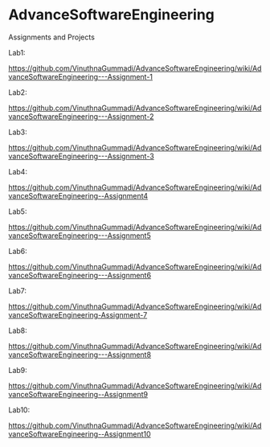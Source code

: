 # AdvanceSoftwareEngineering
Assignments and Projects

Lab1:

https://github.com/VinuthnaGummadi/AdvanceSoftwareEngineering/wiki/AdvanceSoftwareEngineering---Assignment-1

Lab2:

https://github.com/VinuthnaGummadi/AdvanceSoftwareEngineering/wiki/AdvanceSoftwareEngineering---Assignment-2

Lab3:

https://github.com/VinuthnaGummadi/AdvanceSoftwareEngineering/wiki/AdvanceSoftwareEngineering---Assignment-3

Lab4:

https://github.com/VinuthnaGummadi/AdvanceSoftwareEngineering/wiki/AdvanceSoftwareEngineering--Assignment4

Lab5:

https://github.com/VinuthnaGummadi/AdvanceSoftwareEngineering/wiki/AdvanceSoftwareEngineering---Assignment5

Lab6:

https://github.com/VinuthnaGummadi/AdvanceSoftwareEngineering/wiki/AdvanceSoftwareEngineering---Assignment6

Lab7:

https://github.com/VinuthnaGummadi/AdvanceSoftwareEngineering/wiki/AdvanceSoftwareEngineering-Assignment-7

Lab8:

https://github.com/VinuthnaGummadi/AdvanceSoftwareEngineering/wiki/AdvanceSoftwareEngineering---Assignment8

Lab9:

https://github.com/VinuthnaGummadi/AdvanceSoftwareEngineering/wiki/AdvanceSoftwareEngineering--Assignment9

Lab10:

https://github.com/VinuthnaGummadi/AdvanceSoftwareEngineering/wiki/AdvanceSoftwareEngineering--Assignment10
